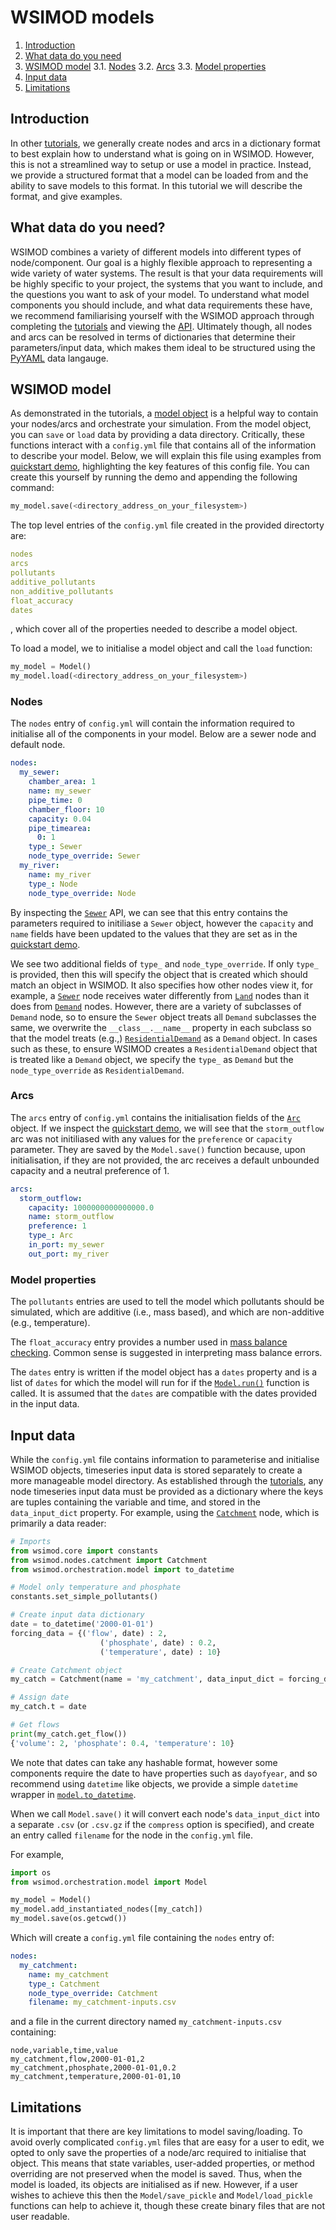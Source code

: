 # WSIMOD models

1. [Introduction](#introduction)
2. [What data do you need](#what-data-do-you-need)
3. [WSIMOD model](#wsimod-model)
    3.1. [Nodes](#nodes)
    3.2. [Arcs](#arcs)
    3.3. [Model properties](#model-properties)
4. [Input data](#input-data)
5. [Limitations](#limitations)

## Introduction

In other [tutorials](tutorials.md), we generally create nodes and arcs in a dictionary format
to best explain how to understand what is going on in WSIMOD. However, this
is not a streamlined way to setup or use a model in practice. Instead, we
provide a structured format that a model can be loaded from and the ability
to save models to this format. In this tutorial we will describe the format,
and give examples.

## What data do you need?

WSIMOD combines a variety of different models into different types of
node/component. Our goal is a highly flexible approach to representing a wide
variety of water systems. The result is that your data requirements will be
highly specific to your project, the systems that you want to include, and the
questions you want to ask of your model. To understand what model components
you should include, and what data requirements these have, we recommend
familiarising yourself with the WSIMOD approach through completing the
[tutorials](tutorials.md) and viewing the [API](reference.md). Ultimately though,
all nodes and arcs can be resolved in terms of dictionaries that
determine their parameters/input data, which makes them ideal to be structured using
the [PyYAML](https://pyyaml.org/) data langauge.

## WSIMOD model

As demonstrated in the tutorials, a [model object](./../reference-model/#wsimod.orchestration.model.Model)
is a helpful way to contain your nodes/arcs and orchestrate your simulation.
From the model object, you can `save` or `load` data by providing a data
directory. Critically, these functions interact with a `config.yml` file that
contains all of the information to describe your model. Below, we will explain
this file using examples from [quickstart demo](./../demo/scripts/quickstart_demo),
highlighting the key features of this config file. You can create this yourself by
running the demo and appending the following command:

```python
my_model.save(<directory_address_on_your_filesystem>)
```

The top level entries of the `config.yml` file created in the provided directorty are:

```yaml
nodes
arcs
pollutants
additive_pollutants
non_additive_pollutants
float_accuracy
dates
```

, which cover all of the properties needed to describe a model object.

To load a model, we to initialise a model object and call the `load` function:

```python
my_model = Model()
my_model.load(<directory_address_on_your_filesystem>)
```

### Nodes

The `nodes` entry of `config.yml` will contain the information required to initialise all of the components
in your model. Below are a sewer node and default node.

```yaml
nodes:
  my_sewer:
    chamber_area: 1
    name: my_sewer
    pipe_time: 0
    chamber_floor: 10
    capacity: 0.04
    pipe_timearea:
      0: 1
    type_: Sewer
    node_type_override: Sewer
  my_river:
    name: my_river
    type_: Node
    node_type_override: Node
```

By inspecting the [`Sewer`](./../reference-sewer/#wsimod.nodes.sewer.Sewer) API,
we can see that this entry contains the parameters required to initiliase a
`Sewer` object, however the `capacity` and `name` fields have been updated to
the values that they are set as in the [quickstart demo](./../demo/scripts/quickstart_demo).

We see two additional fields of `type_` and `node_type_override`. If only
`type_` is provided, then this will specify the object that is created which
should match an object in WSIMOD. It also specifies how other nodes view it,
for example, a [`Sewer`](./../reference-sewer/#wsimod.nodes.sewer.Sewer) node
receives water differently from [`Land`](./../reference-sewer/#wsimod.nodes.land.Land)
nodes than it does from [`Demand`](./../reference-other/#wsimod.nodes.demand.Demand)
nodes. However, there are a variety of subclasses of `Demand` node, so to
ensure the `Sewer` object treats all `Demand` subclasses the same, we overwrite
the `__class__.__name__` property in each subclass so that the model treats
(e.g.,) [`ResidentialDemand`](./../reference-other/#wsimod.nodes.demand.ResidentialDemand)
as a `Demand` object. In cases such as these, to ensure WSIMOD creates a
`ResidentialDemand` object that is treated like a `Demand` object, we specify
the `type_` as `Demand` but the `node_type_override` as `ResidentialDemand`.

### Arcs

The `arcs` entry of `config.yml` contains the initialisation fields of the
[`Arc`](./../reference-arc/#wsimod.arcs.arcs.Arc)
object. If we inspect the [quickstart demo](./../demo/scripts/quickstart_demo),
we will see that the `storm_outflow` arc was not initiliased with any values
for the `preference` or `capacity` parameter. They are saved by the
`Model.save()` function because, upon initialisation, if they are not provided,
the arc receives a default unbounded capacity and a neutral preference of 1.

```yaml
arcs:
  storm_outflow:
    capacity: 1000000000000000.0
    name: storm_outflow
    preference: 1
    type_: Arc
    in_port: my_sewer
    out_port: my_river
```

### Model properties

The `pollutants` entries are used to tell the model which pollutants should be simulated, which are additive (i.e., mass based), and which are non-additive (e.g., temperature).

The `float_accuracy` entry provides a number used in [mass balance checking](./../reference-core/#wsimod.core.core.WSIObj.mass_balance). Common sense is suggested in interpreting mass balance errors.

The `dates` entry is written if the model object has a `dates` property and is a list of `dates` for which the model will run for if the [`Model.run()`](./../reference-core/#wsimod.orchestration.model.Model.run) function is called. It is assumed that the `dates` are compatible with the dates provided in the input data.

## Input data

While the `config.yml` file contains information to parameterise and initialise
WSIMOD objects, timeseries input data is stored separately to create a more
manageable model directory. As established through the [tutorials](tutorials.md),
any node timeseries input data must be provided as a dictionary where the keys
are tuples containing the variable and time, and stored in the `data_input_dict`
property. For example, using the [`Catchment`](./../reference-other/#wsimod.nodes.catchment.Catchment)
node, which is primarily a data reader:

```python
# Imports
from wsimod.core import constants
from wsimod.nodes.catchment import Catchment
from wsimod.orchestration.model import to_datetime

# Model only temperature and phosphate
constants.set_simple_pollutants()

# Create input data dictionary
date = to_datetime('2000-01-01')
forcing_data = {('flow', date) : 2,
                    ('phosphate', date) : 0.2,
                    ('temperature', date) : 10}

# Create Catchment object
my_catch = Catchment(name = 'my_catchment', data_input_dict = forcing_data)

# Assign date
my_catch.t = date

# Get flows
print(my_catch.get_flow())
{'volume': 2, 'phosphate': 0.4, 'temperature': 10}
```

We note that dates can take any hashable format, however some components require the date to have properties such as `dayofyear`, and so recommend using `datetime` like objects, we provide a simple `datetime` wrapper in [`model.to_datetime`](./../reference-model/#wsimod.orchestration.model.to_datetime).

When we call `Model.save()` it will convert each node's `data_input_dict`
into a separate `.csv` (or `.csv.gz` if the `compress` option is specified),
and create an entry called `filename` for the node in the `config.yml` file.

For example,

```python
import os
from wsimod.orchestration.model import Model

my_model = Model()
my_model.add_instantiated_nodes([my_catch])
my_model.save(os.getcwd())
```

Which will create a `config.yml` file containing the `nodes` entry of:

```yaml
nodes:
  my_catchment:
    name: my_catchment
    type_: Catchment
    node_type_override: Catchment
    filename: my_catchment-inputs.csv
```

and a file in the current directory named `my_catchment-inputs.csv` containing:

```text
node,variable,time,value
my_catchment,flow,2000-01-01,2
my_catchment,phosphate,2000-01-01,0.2
my_catchment,temperature,2000-01-01,10
```

## Limitations

It is important that there are key limitations to model saving/loading. To
avoid overly complicated `config.yml` files that are easy for a user to edit,
we opted to only save the properties of a node/arc required to initialise
that object. This means that state variables, user-added properties, or
method overriding are not preserved when the model is saved. Thus, when the
model is loaded, its objects are initialised as if new. However, if a user
wishes to achieve this then the `Model/save_pickle` and `Model/load_pickle`
functions can help to achieve it, though these create binary files that are not
user readable.
